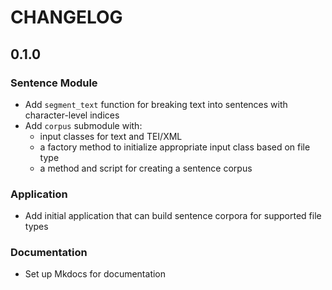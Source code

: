 # CHANGELOG

## 0.1.0

### Sentence Module

- Add `segment_text` function for breaking text into sentences with character-level indices
- Add `corpus` submodule with:
  - input classes for text and TEI/XML
  - a factory method to initialize appropriate input class based on file type
  - a method and script for creating a sentence corpus

### Application

- Add initial application that can build sentence corpora for supported file types

### Documentation

- Set up Mkdocs for documentation
